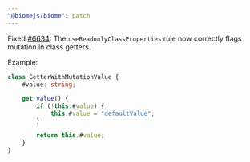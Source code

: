 ```yaml
---
"@biomejs/biome": patch
---
```


Fixed [#6634](https://github.com/biomejs/biome/issues/6634): The `useReadonlyClassProperties` rule now correctly flags mutation in class getters.

Example:

```ts
class GetterWithMutationValue {
	#value: string;

	get value() {
		if (!this.#value) {
			this.#value = "defaultValue";
		}

		return this.#value;
	}
}
```
